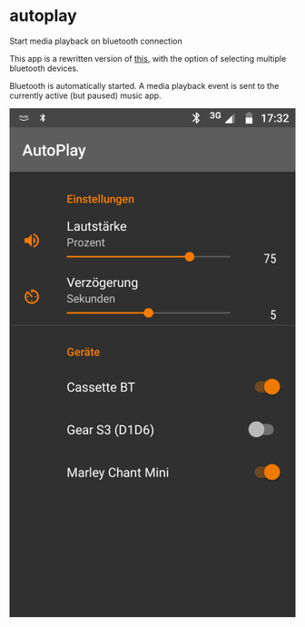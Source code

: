 # autoplay
Start media playback on bluetooth connection

This app is a rewritten version of [this](https://github.com/DaveOddy/AutoPlay), with the option of selecting multiple bluetooth devices.

Bluetooth is automatically started. A media playback event is sent to the currently active (but paused) music app.

![Screenshot](screenshot.png)
